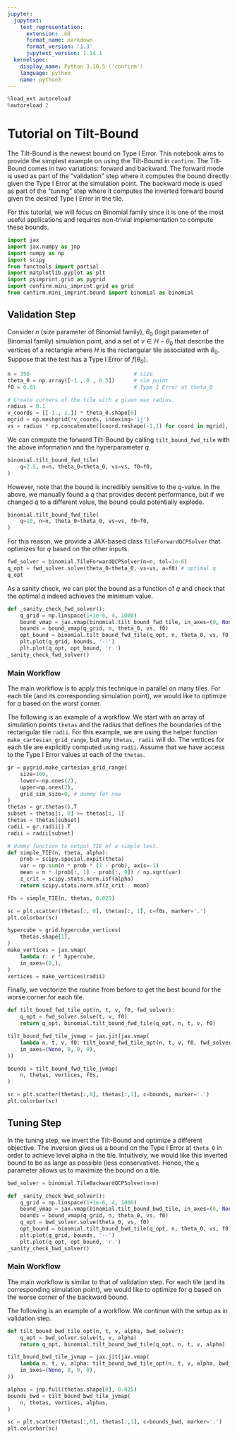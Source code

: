```yaml
---
jupyter:
  jupytext:
    text_representation:
      extension: .md
      format_name: markdown
      format_version: '1.3'
      jupytext_version: 1.14.1
  kernelspec:
    display_name: Python 3.10.5 ('confirm')
    language: python
    name: python3
---
```


```python
%load_ext autoreload
%autoreload 2
```

# Tutorial on Tilt-Bound


The Tilt-Bound is the newest bound on Type I Error.
This notebook aims to provide the simplest example on using the Tilt-Bound in `confirm`.
The Tilt-Bound comes in two variations: forward and backward.
The forward mode is used as part of the "validation" step where it computes the bound directly
given the Type I Error at the simulation point.
The backward mode is used as part of the "tuning" step where it computes the inverted forward bound
given the desired Type I Error in the tile.

For this tutorial, we will focus on Binomial family since it is one of the most useful applications
and requires non-trivial implementation to compute these bounds.

```python
import jax
import jax.numpy as jnp
import numpy as np
import scipy
from functools import partial
import matplotlib.pyplot as plt
import pyimprint.grid as pygrid
import confirm.mini_imprint.grid as grid
from confirm.mini_imprint.bound import binomial as binomial
```

## Validation Step


Consider $n$ (size parameter of Binomial family), 
$\theta_0$ (logit parameter of Binomial family) simulation point, and
a set of $v \in H-\theta_0$ that describe the vertices of a rectangle
where $H$ is the rectangular tile associated with $\theta_0$.
Suppose that the test has a Type I Error of $f(\theta_0)$.

```python
n = 350                                 # size
theta_0 = np.array([-1., 0., 0.5])      # sim point
f0 = 0.01                               # Type I Error at theta_0

# Create corners of the tile with a given max radius.
radius = 0.1
v_coords = [[-1., 1.]] * theta_0.shape[0]
mgrid = np.meshgrid(*v_coords, indexing='ij')
vs = radius * np.concatenate([coord.reshape(-1,1) for coord in mgrid], axis=1)
```

We can compute the forward Tilt-Bound by calling `tilt_bound_fwd_tile` with the above information and the hyperparameter $q$.

```python
binomial.tilt_bound_fwd_tile(
    q=2.5, n=n, theta_0=theta_0, vs=vs, f0=f0,
)
```

However, note that the bound is incredibly sensitive to the $q$-value.
In the above, we manually found a $q$ that provides decent performance,
but if we changed $q$ to a different value, the bound could potentially explode.

```python
binomial.tilt_bound_fwd_tile(
    q=10, n=n, theta_0=theta_0, vs=vs, f0=f0,
)
```

For this reason, we provide a JAX-based class `TileForwardQCPSolver` that optimizes for $q$
based on the other inputs.

```python
fwd_solver = binomial.TileForwardQCPSolver(n=n, tol=1e-6)
q_opt = fwd_solver.solve(theta_0=theta_0, vs=vs, a=f0) # optimal q
q_opt
```

As a sanity check, we can plot the bound as a function of $q$ and check that the optimal $q$
indeed achieves the minimum value.

```python
def _sanity_check_fwd_solver():
    q_grid = np.linspace(1+1e-6, 4, 1000)
    bound_vmap = jax.vmap(binomial.tilt_bound_fwd_tile, in_axes=(0, None, None, None, None))
    bounds = bound_vmap(q_grid, n, theta_0, vs, f0)
    opt_bound = binomial.tilt_bound_fwd_tile(q_opt, n, theta_0, vs, f0)
    plt.plot(q_grid, bounds, '--')
    plt.plot(q_opt, opt_bound, 'r.')
_sanity_check_fwd_solver()
```

### Main Workflow


The main workflow is to apply this technique in parallel on many tiles.
For each tile (and its corresponding simulation point),
we would like to optimize for $q$ based on the worst corner.

The following is an example of a workflow.
We start with an array of simulation points `thetas` and the radius that defines the boundaries of the rectangular tile `radii`.
For this example, we are using the helper function `make_cartesian_grid_range`, but any `thetas, radii` will do.
The vertices for each tile are explicitly computed using `radii`.
Assume that we have access to the Type I Error values at each of the `thetas`.

```python
gr = pygrid.make_cartesian_grid_range(
    size=100, 
    lower=-np.ones(2), 
    upper=np.ones(2), 
    grid_sim_size=0, # dummy for now
)
thetas = gr.thetas().T
subset = thetas[:, 0] >= thetas[:, 1]
thetas = thetas[subset]
radii = gr.radii().T
radii = radii[subset]

# dummy function to output TIE of a simple test.
def simple_TIE(n, theta, alpha):
    prob = scipy.special.expit(theta)
    var = np.sum(n * prob * (1 - prob), axis=-1)
    mean = n * (prob[:, 1] - prob[:, 0]) / np.sqrt(var)
    z_crit = scipy.stats.norm.isf(alpha)
    return scipy.stats.norm.sf(z_crit - mean)

f0s = simple_TIE(n, thetas, 0.025) 
```

```python
sc = plt.scatter(thetas[:, 0], thetas[:, 1], c=f0s, marker='.')
plt.colorbar(sc)
```

```python
hypercube = grid.hypercube_vertices(
    thetas.shape[1],
)
make_vertices = jax.vmap(
    lambda r: r * hypercube,
    in_axes=(0,),
)
vertices = make_vertices(radii)
```

Finally, we vectorize the routine from before to get the best bound for the worse corner for each tile.

```python
def tilt_bound_fwd_tile_opt(n, t, v, f0, fwd_solver):
    q_opt = fwd_solver.solve(t, v, f0)
    return q_opt, binomial.tilt_bound_fwd_tile(q_opt, n, t, v, f0)

tilt_bound_fwd_tile_jvmap = jax.jit(jax.vmap(
    lambda n, t, v, f0: tilt_bound_fwd_tile_opt(n, t, v, f0, fwd_solver)[-1],
    in_axes=(None, 0, 0, 0),
))
```

```python
bounds = tilt_bound_fwd_tile_jvmap(
    n, thetas, vertices, f0s,
)
```

```python
sc = plt.scatter(thetas[:,0], thetas[:,1], c=bounds, marker='.')
plt.colorbar(sc)
```

## Tuning Step 


In the tuning step, we invert the Tilt-Bound and optimize a different objective.
The inversion gives us a bound on the Type I Error at `theta_0` in order to achieve level alpha in the tile.
Intuitively, we would like this inverted bound to be as large as possible (less conservative).
Hence, the `q` parameter allows us to maximize the bound on a tile.

```python
bwd_solver = binomial.TileBackwardQCPSolver(n=n)
```

```python
def _sanity_check_bwd_solver():
    q_grid = np.linspace(1+1e-6, 4, 1000)
    bound_vmap = jax.vmap(binomial.tilt_bound_bwd_tile, in_axes=(0, None, None, None, None))
    bounds = bound_vmap(q_grid, n, theta_0, vs, f0)
    q_opt = bwd_solver.solve(theta_0, vs, f0)
    opt_bound = binomial.tilt_bound_bwd_tile(q_opt, n, theta_0, vs, f0)
    plt.plot(q_grid, bounds, '--')
    plt.plot(q_opt, opt_bound, 'r.')
_sanity_check_bwd_solver()
```

### Main Workflow


The main workflow is similar to that of validation step.
For each tile (and its corresponding simulation point),
we would like to optimize for $q$ based on the worse corner
of the backward bound.

The following is an example of a workflow.
We continue with the setup as in validation step.

```python
def tilt_bound_bwd_tile_opt(n, t, v, alpha, bwd_solver):
    q_opt = bwd_solver.solve(t, v, alpha)
    return q_opt, binomial.tilt_bound_bwd_tile(q_opt, n, t, v, alpha)

tilt_bound_bwd_tile_jvmap = jax.jit(jax.vmap(
    lambda n, t, v, alpha: tilt_bound_bwd_tile_opt(n, t, v, alpha, bwd_solver)[-1],
    in_axes=(None, 0, 0, 0),
))
```

```python
alphas = jnp.full(thetas.shape[0], 0.025)
bounds_bwd = tilt_bound_bwd_tile_jvmap(
    n, thetas, vertices, alphas,
)
```

```python
sc = plt.scatter(thetas[:,0], thetas[:,1], c=bounds_bwd, marker='.')
plt.colorbar(sc)
```

